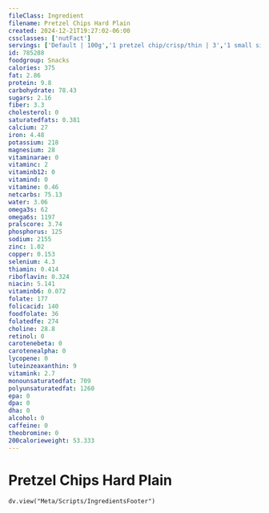 ```yaml
---
fileClass: Ingredient
filename: Pretzel Chips Hard Plain
created: 2024-12-21T19:27:02-06:00
cssclasses: ['nutFact']
servings: ['Default | 100g','1 pretzel chip/crisp/thin | 3','1 small single serving bag | 28','1 medium single serving bag | 57','1 large single serving bag | 85','1 100 calorie package | 25','1 cup | 40']
id: 785288
foodgroup: Snacks
calories: 375
fat: 2.86
protein: 9.8
carbohydrate: 78.43
sugars: 2.16
fiber: 3.3
cholesterol: 0
saturatedfats: 0.381
calcium: 27
iron: 4.48
potassium: 218
magnesium: 28
vitaminarae: 0
vitaminc: 2
vitaminb12: 0
vitamind: 0
vitamine: 0.46
netcarbs: 75.13
water: 3.06
omega3s: 62
omega6s: 1197
pralscore: 3.74
phosphorus: 125
sodium: 2155
zinc: 1.02
copper: 0.153
selenium: 4.3
thiamin: 0.414
riboflavin: 0.324
niacin: 5.141
vitaminb6: 0.072
folate: 177
folicacid: 140
foodfolate: 36
folatedfe: 274
choline: 28.8
retinol: 0
carotenebeta: 0
carotenealpha: 0
lycopene: 0
luteinzeaxanthin: 9
vitamink: 2.7
monounsaturatedfat: 709
polyunsaturatedfat: 1260
epa: 0
dpa: 0
dha: 0
alcohol: 0
caffeine: 0
theobromine: 0
200calorieweight: 53.333
---
```


# Pretzel Chips Hard Plain

```dataviewjs
dv.view("Meta/Scripts/IngredientsFooter")
```